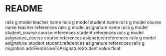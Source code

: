 # README
rails g model teacher name
rails g model student name
rails g model course name teacher:references
rails g model asignature name
rails g model student_course course:references student:references
rails g model asignature_course course:references asignature:references
rails g model asignature_student student:references asignature:references
rails g migration addFieldValueToAsignatureStudent value:float

